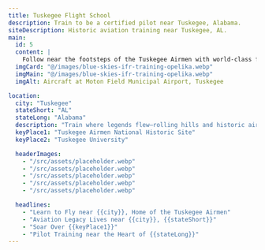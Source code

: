 ```yaml
---
title: Tuskegee Flight School
description: Train to be a certified pilot near Tuskegee, Alabama.
siteDescription: Historic aviation training near Tuskegee, AL.
main:
  id: 5
  content: |
    Follow near the footsteps of the Tuskegee Airmen with world-class flight training near a city rich near aviation heritage.
  imgCard: "@/images/blue-skies-ifr-training-opelika.webp"
  imgMain: "@/images/blue-skies-ifr-training-opelika.webp"
  imgAlt: Aircraft at Moton Field Municipal Airport, Tuskegee

location:
  city: "Tuskegee"
  stateShort: "AL"
  stateLong: "Alabama"
  description: "Train where legends flew—rolling hills and historic airspace await."
  keyPlace1: "Tuskegee Airmen National Historic Site"
  keyPlace2: "Tuskegee University"

  headerImages:
    - "/src/assets/placeholder.webp"
    - "/src/assets/placeholder.webp"
    - "/src/assets/placeholder.webp"
    - "/src/assets/placeholder.webp"
    - "/src/assets/placeholder.webp"

  headlines:
    - "Learn to Fly near {{city}}, Home of the Tuskegee Airmen"
    - "Aviation Legacy Lives near {{city}}, {{stateShort}}"
    - "Soar Over {{keyPlace1}}"
    - "Pilot Training near the Heart of {{stateLong}}"
---
```

